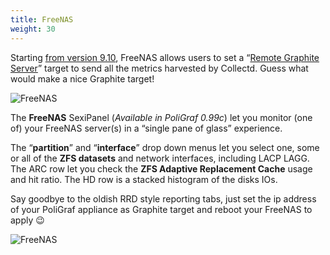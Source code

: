 ```yaml
---
title: FreeNAS
weight: 30
---
```



Starting [from version 9.10](http://download.freenas.org/9.10/RELEASE/ChangeLog), FreeNAS allows users to set a “[Remote Graphite Server](https://doc.freenas.org/9.10/freenas_system.html#advanced)” target to send all the metrics harvested by Collectd. Guess what would make a nice Graphite target!

![FreeNAS](/media/freenas.png)

The **FreeNAS** SexiPanel (_Available in PoliGraf 0.99c_) let you monitor (one of) your FreeNAS server(s) in a “single pane of glass” experience.

The “**partition**” and “**interface**” drop down menus let you select one, some or all of the **ZFS datasets** and network interfaces, including LACP LAGG. The ARC row let you check the **ZFS Adaptive Replacement Cache** usage and hit ratio. The HD row is a stacked histogram of the disks IOs.

Say goodbye to the oldish RRD style reporting tabs, just set the ip address of your PoliGraf appliance as Graphite target and reboot your FreeNAS to apply 😉

![FreeNAS](/media/freenas_reporting.png)
